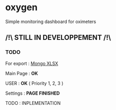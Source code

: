 # oxygen
Simple monitoring dashboard for oximeters

## /!\ STILL IN DEVELOPPEMENT /!\

### TODO

For export : [Mongo XLSX](https://github.com/Moblox/mongo-xlsx)

Main Page : **OK**

USER : **OK** ( Priority 1, 2, 3 )

Settings : **PAGE FINISHED**

TODO : INPLEMENTATION